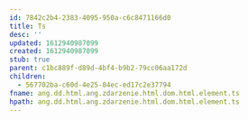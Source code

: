 ```yaml
---
id: 7842c2b4-2383-4095-950a-c6c8471166d0
title: Ts
desc: ''
updated: 1612940987099
created: 1612940987099
stub: true
parent: c1bc889f-d89d-4bf4-b9b2-79cc06aa172d
children:
  - 567702ba-c60d-4e25-84ec-ed17c2e37794
fname: ang.dd.html.ang.zdarzenie.html.dom.html.element.ts
hpath: ang.dd.html.ang.zdarzenie.html.dom.html.element.ts
---
```



